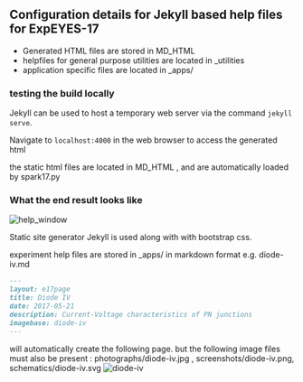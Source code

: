 ## Configuration details for Jekyll based help files for ExpEYES-17

+ Generated HTML files are stored in MD_HTML
+ helpfiles for general purpose utilities are located in _utilities
+ application specific files are located in _apps/


### testing the build locally

Jekyll can be used to host a temporary web server via the command `jekyll serve`.

Navigate to `localhost:4000` in the web browser to access the generated html 

the static html files are located in MD_HTML , and are automatically loaded by spark17.py


### What the end result looks like

![help_window](https://cloud.githubusercontent.com/assets/19327143/26511180/7396c32e-427e-11e7-88bb-92617c1c5f58.png)

Static site generator Jekyll is used along with with bootstrap css.

experiment help files are stored in _apps/ in markdown format
e.g. diode-iv.md

```markdown
---
layout: e17page
title: Diode IV
date: 2017-05-21
description: Current-Voltage characteristics of PN junctions
imagebase: diode-iv
---
```
will automatically create the following page. but the following image files must also be present : photographs/diode-iv.jpg , screenshots/diode-iv.png, schematics/diode-iv.svg
![diode-iv](https://cloud.githubusercontent.com/assets/19327143/26511293/07696d90-427f-11e7-9729-f29d6ab2ca4d.png)


